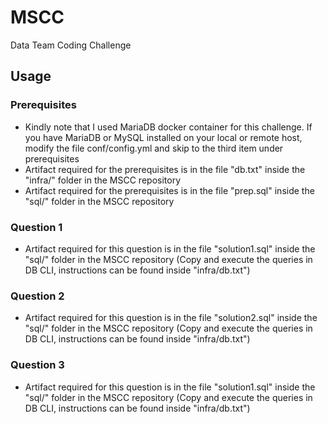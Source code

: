 # MSCC
Data Team Coding Challenge

## Usage
### Prerequisites
- Kindly note that I used MariaDB docker container for this challenge. If you have MariaDB or MySQL installed on your local or remote host, modify the file conf/config.yml and skip to the third item under prerequisites
- Artifact required for the prerequisites is in the file "db.txt" inside the "infra/" folder in the MSCC repository
- Artifact required for the prerequisites is in the file "prep.sql" inside the "sql/" folder in the MSCC repository
### Question 1
- Artifact required for this question is in the file "solution1.sql" inside the "sql/" folder in the MSCC repository
(Copy and execute the queries in DB CLI, instructions can be found inside "infra/db.txt")
### Question 2
- Artifact required for this question is in the file "solution2.sql" inside the "sql/" folder in the MSCC repository
(Copy and execute the queries in DB CLI, instructions can be found inside "infra/db.txt")
### Question 3
- Artifact required for this question is in the file "solution1.sql" inside the "sql/" folder in the MSCC repository
(Copy and execute the queries in DB CLI, instructions can be found inside "infra/db.txt")